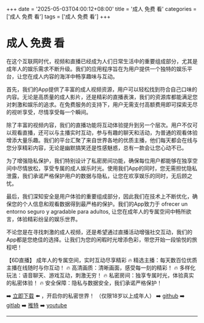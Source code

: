 +++
date = '2025-05-03T04:00:12+08:00'
title = '成人 免费 看'
categories = ['成人 免费 看']
tags = ['成人 免费 看']
+++

# 成人 免费 看

在这个互联网时代，视频和直播已经成为人们日常生活中的重要组成部分，尤其是成年人的娱乐需求不断升级。我们的应用程序旨在为用户提供一个独特的娱乐平台，让您在成人内容的海洋中畅享趣味与互动。

首先，我们的App提供了丰富的成人视频资源，用户可以轻松找到符合自己口味的内容。无论是高质量的成人影片，还是精彩的直播表演，我们的资源库都能满足您对刺激和娱乐的追求。在免费服务的支持下，用户无需支付高额费用即可探索无尽的视听享受，尽情享受每一个瞬间。

除了丰富的视频内容，我们的直播功能将互动体验提升到另一个层次。用户不仅可以观看直播，还可以与主播实时互动，参与有趣的聊天和活动，为普通的观看体验增添大量乐趣。我们的平台汇聚了来自世界各地的优质主播，他们每天都会在线与您分享精彩内容，无论是幽默搞笑还是性感魅惑，总有一款会让您心动不已。

为了增强隐私保护，我们特别设计了私密房间功能，确保每位用户都能够在独享空间中尽情放松，享受专属的成人娱乐时光。使用我们App的同时，您无需担忧隐私泄露，我们承诺严格保护用户的数据与隐私，让您在欢享娱乐的同时，无后顾之忧。

最后，我们深知安全是用户体验的重要组成部分，因此我们在技术上不断优化，确保您的个人信息和观看数据得到最严格的保护。我们的App致力于 ofrecer un entorno seguro y agradable para adultos, 让您在成年人的专属空间中畅所欲言，体验精彩纷呈的娱乐世界。

不论您是在寻找刺激的成人视频，还是希望通过直播活动增强社交互动，我们的App都是您绝佳的选择。让我们为您的闲暇时光增添色彩，带您开始一段愉悦的旅程吧！

【6D直播】
成年人的专属空间，实时互动尽享精彩
🔥 精选主播：每天数百位优质主播在线随时与你互动！
🔥 高清画质：清晰画面，感受每一刻的精彩！
🔥 多样化玩法：语音聊天、游戏互动，刺激无穷！
🔥 私密房间：独享专属时光，体验真实的私密体验！
🔥 安全保障：隐私与数据安全，我们承诺严格保护！

➡️ [立即下载](https://down123.s3.ap-east-1.amazonaws.com/down/down.html?channelCode=blog) ⬅️ ，开启你的私密世界！
（仅限18岁以上成年人）
➡️ [github](https://aldult-live.github.io/)
➡️ [gitlab](https://seo-09598d.gitlab.io/)
➡️ [推特](https://x.com/wegame33)
➡️ [youtube](https://www.youtube.com/@6Dlive)

---

